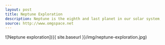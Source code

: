 ```yaml
---
layout: post
title: Neptune Exploration
description: Neptune is the eighth and last planet in our solar system, the furthest from the sun.
source: http://www.omgspace.net
---
```


![Neptune exploration]({{ site.baseurl }}/img/neptune-exploration.jpg)

